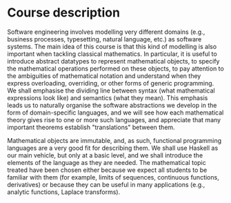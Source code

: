 # Course description

Software engineering involves modelling very different domains (e.g., business
processes, typesetting, natural language, etc.) as software systems.  The main
idea of this course is that this kind of modelling is also important when
tackling classical mathematics.  In particular, it is useful to introduce
abstract datatypes to represent mathematical objects, to specify the
mathematical operations performed on these objects, to pay attention to the
ambiguities of mathematical notation and understand when they express
overloading, overriding, or other forms of generic programming.  We shall
emphasise the dividing line between syntax (what mathematical expressions look
like) and semantics (what they mean).  This emphasis leads us to naturally
organise the software abstractions we develop in the form of domain-specific
languages, and we will see how each mathematical theory gives rise to one or
more such languages, and appreciate that many important theorems establish
"translations" between them.

Mathematical objects are immutable, and, as such, functional programming
languages are a very good fit for describing them.  We shall use Haskell as our
main vehicle, but only at a basic level, and we shall introduce the elements of
the language as they are needed.  The mathematical topic treated have been
chosen either because we expect all students to be familiar with them (for
example, limits of sequences, continuous functions, derivatives) or because they
can be useful in many applications (e.g., analytic functions, Laplace
transforms).
